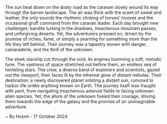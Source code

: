 
The sun beat down on the dusty road as the caravan slowly wound its way through the barren landscape.  The air was thick with the scent of sweat and leather, the only sounds the rhythmic clinking of horses' hooves and the occasional gruff command from the caravan leader. Each day brought new challenges: bandits lurking in the shadows, treacherous mountain passes, and unforgiving deserts. Yet, the adventurers pressed on, driven by the promise of riches, fame, or simply a yearning for something more than the life they left behind.  Their journey was a tapestry woven with danger, camaraderie, and the thrill of the unknown. 

The sleek starship cut through the void, its engines humming a soft, melodic tune.  The vastness of space stretched out before them, an endless sea of twinkling stars.  The crew, a diverse band of explorers and scientists, gazed out the viewport, their faces lit by the ethereal glow of distant nebulas.  Their destination: a newly discovered planet orbiting a distant sun, rumored to harbor life unlike anything known on Earth.  The journey itself was fraught with peril,  from navigating treacherous asteroid fields to facing unknown alien species. Yet, the allure of the unknown fueled their courage, driving them towards the edge of the galaxy and the promise of an unimaginable adventure. 

~ By Hozmi - 17 October 2024
